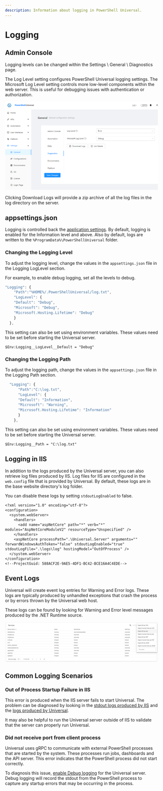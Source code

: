 ```yaml
---
description: Information about logging in PowerShell Universal.
---
```


# Logging

## Admin Console

Logging levels can be changed within the Settings \ General \ Diagnostics page.&#x20;

The Log Level setting configures PowerShell Universal logging settings. The Microsoft Log Level setting controls more low-level components within the web server. This is useful for debugging issues with authentication or authorization.&#x20;

![](<../.gitbook/assets/image (308) (1).png>)

Clicking Download Logs will provide a zip archive of all the log files in the log directory on the server.&#x20;

## appsettings.json

Logging is controlled back the [application settings](../config/settings.md). By default, logging is enabled for the Information level and above. Also by default, logs are written to the `%ProgramData%\PowerShellUniversal` folder.

### Changing the Logging Level

To adjust the logging level, change the values in the `appsettings.json` file in the Logging  LogLevel section.

For example, to enable debug logging, set all the levels to debug.

```javascript
"Logging": {
    "Path":"%HOME%/.PowerShellUniversal/log.txt",
    "LogLevel": {
    "Default": "Debug",
    "Microsoft": "Debug",
    "Microsoft.Hosting.Lifetime": "Debug"
    }
  },
```

This setting can also be set using environment variables. These values need to be set before starting the Universal server.

```
$Env:Logging__LogLevel__Default = "Debug"
```

### Changing the Logging Path

To adjust the logging path, change the values in the `appsettings.json` file in the Logging  Path section.

```javascript
  "Logging": {
      "Path":"C:\log.txt",
      "LogLevel": {
      "Default": "Information",
      "Microsoft": "Warning",
      "Microsoft.Hosting.Lifetime": "Information"
      }
    },
```

This setting can also be set using environment variables. These values need to be set before starting the Universal server.

```
$Env:Logging__Path = "C:\log.txt"
```

## Logging in IIS

In addition to the logs produced by the Universal server, you can also retrieve log files produced by IIS. Log files for IIS are configured in the `web.config` file that is provided by Universal. By default, these logs are in the base website directory's log folder.

You can disable these logs by setting `stdoutLogEnabled` to false.

```markup
<?xml version="1.0" encoding="utf-8"?>
<configuration>
  <system.webServer>
    <handlers>
      <add name="aspNetCore" path="*" verb="*" modules="AspNetCoreModuleV2" resourceType="Unspecified" />
    </handlers>
    <aspNetCore processPath=".\Universal.Server" arguments="" forwardWindowsAuthToken="false" stdoutLogEnabled="true" stdoutLogFile=".\logs\log" hostingModel="OutOfProcess" />
  </system.webServer>
</configuration>
<!--ProjectGuid: 588ACF2E-9AE5-4DF1-BC42-BCE16A4C4EDE-->
```

## Event Logs

Universal will create event log entries for Warning and Error logs. These logs are typically produced by unhandled exceptions that crash the process or by errors thrown by the Universal web host.

These logs can be found by looking for Warning and Error level messages produced by the .NET Runtime source.

![](<../.gitbook/assets/image (169).png>)

## Common Logging Scenarios

### Out of Process Startup Failure in IIS

This error is produced when the IIS server fails to start Universal. The problem can be diagnosed by looking in the [stdout logs produced by IIS](logging.md#logging-in-iis) and the [logs produced by Universal](logging.md).

It may also be helpful to run the Universal server outside of IIS to validate that the server can properly run Universal.

### Did not receive port from client process

Universal uses gRPC to communicate with external PowerShell processes that are started by the system. These processes run jobs, dashboards and the API server. This error indicates that the PowerShell process did not start correctly.

To diagnosis this issue, [enable Debug logging](logging.md#changing-the-logging-level) for the Universal server. Debug logging will record the stdout from the PowerShell process to capture any startup errors that may be occurring in the process.
